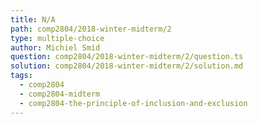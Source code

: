 ```yaml
---
title: N/A
path: comp2804/2018-winter-midterm/2
type: multiple-choice
author: Michiel Smid
question: comp2804/2018-winter-midterm/2/question.ts
solution: comp2804/2018-winter-midterm/2/solution.md
tags:
  - comp2804
  - comp2804-midterm
  - comp2804-the-principle-of-inclusion-and-exclusion
---
```

